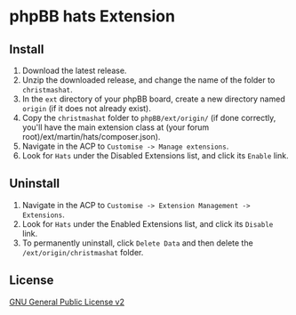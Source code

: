# phpBB hats Extension

## Install

1. Download the latest release.
2. Unzip the downloaded release, and change the name of the folder to `christmashat`.
3. In the `ext` directory of your phpBB board, create a new directory named `origin` (if it does not already exist).
4. Copy the `christmashat` folder to `phpBB/ext/origin/` (if done correctly, you'll have the main extension class at (your forum root)/ext/martin/hats/composer.json).
5. Navigate in the ACP to `Customise -> Manage extensions`.
6. Look for `Hats` under the Disabled Extensions list, and click its `Enable` link.

## Uninstall

1. Navigate in the ACP to `Customise -> Extension Management -> Extensions`.
2. Look for `Hats` under the Enabled Extensions list, and click its `Disable` link.
3. To permanently uninstall, click `Delete Data` and then delete the `/ext/origin/christmashat` folder.

## License
[GNU General Public License v2](http://opensource.org/licenses/GPL-2.0)
